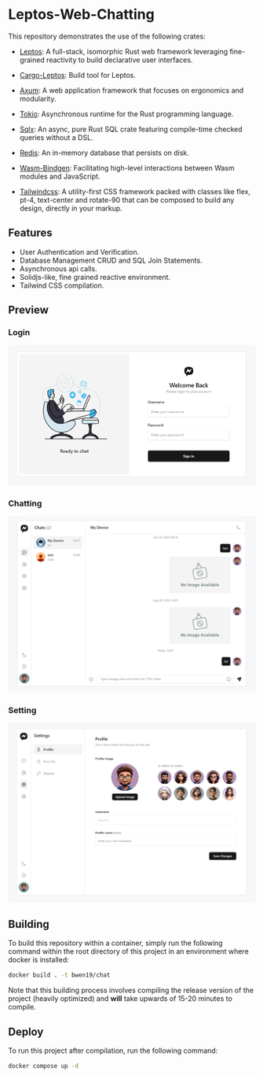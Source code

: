 # Leptos-Web-Chatting

This repository demonstrates the use of the following crates:

* [Leptos](https://github.com/leptos-rs/leptos):
A full-stack, isomorphic Rust web framework leveraging fine-grained reactivity to build declarative user interfaces.

* [Cargo-Leptos](https://github.com/leptos-rs/cargo-leptos):
Build tool for Leptos.

* [Axum](https://github.com/tokio-rs/axum):
A web application framework that focuses on ergonomics and modularity.

* [Tokio](https://tokio.rs/):
Asynchronous runtime for the Rust programming language.

* [Sqlx](https://github.com/launchbadge/sqlx):
An async, pure Rust SQL crate featuring compile-time checked queries without a DSL.

* [Redis](https://redis.io/):
An in-memory database that persists on disk.

* [Wasm-Bindgen](https://github.com/rustwasm/wasm-bindgen):
Facilitating high-level interactions between Wasm modules and JavaScript.

* [Tailwindcss](https://tailwindcss.com/):
A utility-first CSS framework packed with classes like flex, pt-4, text-center and rotate-90 that can be composed to build any design, directly in your markup.

## Features
* User Authentication and Verification.
* Database Management CRUD and SQL Join Statements.
* Asynchronous api calls.
* Solidjs-like, fine grained reactive environment.
* Tailwind CSS compilation.

## Preview
### Login
![Login](./doc/login.jpeg)
### Chatting
![Chatting](./doc/chat.jpeg)
### Setting
![Setting](./doc/setting.jpeg)

## Building
To build this repository within a container, simply run the following command within the root directory of this project in an environment where docker is installed:

```bash
docker build . -t bwen19/chat
```

Note that this building process involves compiling the release version of the project (heavily optimized) and **will** take upwards of 15-20 minutes to compile.

## Deploy
To run this project after compilation, run the following command:

```bash
docker compose up -d
```
